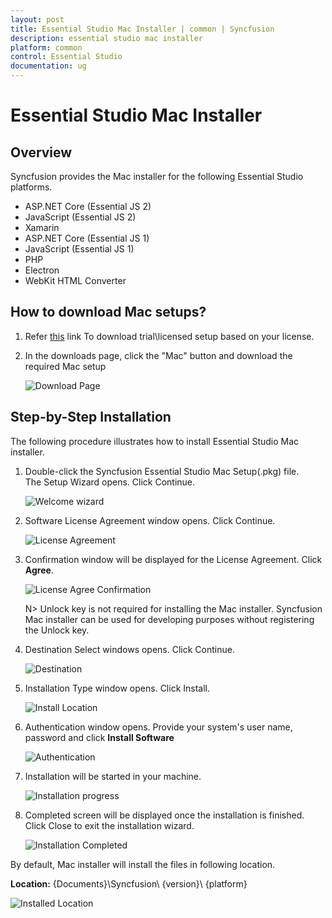 ```yaml
---
layout: post
title: Essential Studio Mac Installer | common | Syncfusion
description: essential studio mac installer
platform: common
control: Essential Studio
documentation: ug
---
```


# Essential Studio Mac Installer

## Overview

Syncfusion provides the Mac installer for the following Essential Studio platforms.

* ASP.NET Core (Essential JS 2)
* JavaScript (Essential JS 2)
* Xamarin
* ASP.NET Core (Essential JS 1)
* JavaScript (Essential JS 1)
* PHP
* Electron
* WebKit HTML Converter

## How to download Mac setups?

1. Refer [this](https://help.syncfusion.com/common/essential-studio/download) link To download trial\licensed setup based on your license.

2. In the downloads page, click the "Mac" button and download the required Mac setup

   ![Download Page](Mac-Installer_images/Mac_Download.png)  

## Step-by-Step Installation

The following procedure illustrates how to install Essential Studio Mac installer. 

1. Double-click the Syncfusion Essential Studio Mac Setup(.pkg) file. The Setup Wizard opens. Click Continue.

   ![Welcome wizard](Mac-Installer_images/Mac_Installer1.png)
   

2. Software License Agreement window opens. Click Continue.

   ![License Agreement](Mac-Installer_images/Mac_Installer2.png)   
   

3. Confirmation window will be displayed for the License Agreement. Click **Agree**.

   ![License Agree Confirmation](Mac-Installer_images/Mac_Installer3.png)
   
   N> Unlock key is not required for installing the Mac installer. Syncfusion Mac installer can be used for developing purposes without registering the Unlock key.


4. Destination Select windows opens. Click Continue.

   ![Destination](Mac-Installer_images/Mac_Installer5.png)

5. Installation Type window opens. Click Install.

   ![Install Location](Mac-Installer_images/Mac_Installer6.png)

6. Authentication window opens. Provide your system's user name, password and click **Install Software**

   ![Authentication](Mac-Installer_images/Mac_Installer7.png)

7. Installation will be started in your machine. 
   
   ![Installation progress](Mac-Installer_images/Mac_Installer8.png)
   
8. Completed screen will be displayed once the installation is finished. Click Close to exit the installation wizard. 

   ![Installation Completed](Mac-Installer_images/Mac_Installer9.png)
   
By default, Mac installer will install the files in following location.

   **Location:** {Documents}\Syncfusion\ {version}\ {platform}
   
   ![Installed Location](Mac-Installer_images/Mac_Installer10.png)

